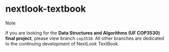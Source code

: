 # nextlook-textbook

> [!NOTE]
> If you are looking for the **Data Structures and Algorithms (UF COP3530) final project**, please view branch `cop3530`. All other branches are dedicated to the continuing development of NextLook TextBook.
